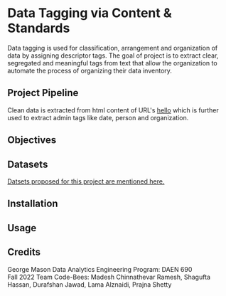 # Data Tagging via Content & Standards
Data tagging is used for classification, arrangement and organization of data by assigning descriptor tags. The goal of project is to extract clear, segregated and meaningful tags from text that allow the organization to automate the process of organizing their data inventory. 

## Project Pipeline
Clean data is extracted from html content of URL's [hello](https://github.com/GMU-Capstone-690/Data-Tagging-via-Content-and-Standards/blob/main/Data%20Extraction/Data_Extracting.py) which is further used to extract admin tags like date, person and organization. 

## Objectives

## Datasets
[Datsets proposed for this project are mentioned here.](https://github.com/GMU-Capstone-690/Data-Tagging-via-Content-and-Standards/blob/main/Data%20Extraction/Data_Extracting.py)

## Installation

## Usage

## Credits
George Mason Data Analytics Engineering Program: DAEN 690
<br /> Fall 2022 Team Code-Bees: Madesh Chinnathevar Ramesh, Shagufta Hassan, Durafshan Jawad, Lama Alznaidi, Prajna Shetty

